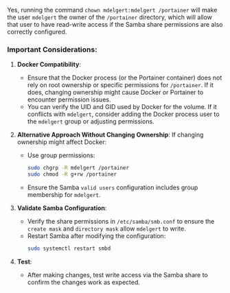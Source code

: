Yes, running the command `chown mdelgert:mdelgert /portainer` will make the user `mdelgert` the owner of the `/portainer` directory, which will allow that user to have read-write access if the Samba share permissions are also correctly configured.

### Important Considerations:
1. **Docker Compatibility**:
   - Ensure that the Docker process (or the Portainer container) does not rely on root ownership or specific permissions for `/portainer`. If it does, changing ownership might cause Docker or Portainer to encounter permission issues.
   - You can verify the UID and GID used by Docker for the volume. If it conflicts with `mdelgert`, consider adding the Docker process user to the `mdelgert` group or adjusting permissions.

2. **Alternative Approach Without Changing Ownership**:
   If changing ownership might affect Docker:
   - Use group permissions:
     ```bash
     sudo chgrp -R mdelgert /portainer
     sudo chmod -R g+rw /portainer
     ```
   - Ensure the Samba `valid users` configuration includes group membership for `mdelgert`.

3. **Validate Samba Configuration**:
   - Verify the share permissions in `/etc/samba/smb.conf` to ensure the `create mask` and `directory mask` allow `mdelgert` to write.
   - Restart Samba after modifying the configuration:
     ```bash
     sudo systemctl restart smbd
     ```

4. **Test**:
   - After making changes, test write access via the Samba share to confirm the changes work as expected.
